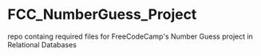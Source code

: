 # FCC_NumberGuess_Project
repo containg required files for FreeCodeCamp's Number Guess project in Relational Databases
